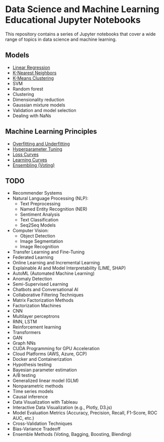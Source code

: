 # Data Science and Machine Learning Educational Jupyter Notebooks

This repository contains a series of Jupyter notebooks that cover a wide range of topics in data science and machine learning.

## Models
- [Linear Regression](./models/linear_regression.ipynb)
- [K-Nearest Neighbors](./models/knn.ipynb)
- [K-Means Clustering](./models/k_means.ipynb)
- SVM
- Random forest
- Clustering
- Dimensionality reduction
- Gaussian mixture models
- Validation and model selection
- Dealing with NaNs

## Machine Learning Principles
- [Overfitting and Underfitting](./principles/properly_fitting.ipynb)
- [Hyperparameter Tuning](./principles/hyperparameter_tuning.ipynb)
- [Loss Curves](./principles/loss_curves.ipynb)
- [Learning Curves](./principles/learning_curves.ipynb)
- [Ensembling (Voting)](./principles/ensembling.ipynb)

## TODO
- Recommender Systems
- Natural Language Processing (NLP):
  - Text Preprocessing
  - Named Entity Recognition (NER)
  - Sentiment Analysis
  - Text Classification
  - Seq2Seq Models
- Computer Vision:
  - Object Detection
  - Image Segmentation
  - Image Recognition
- Transfer Learning and Fine-Tuning
- Federated Learning
- Online Learning and Incremental Learning
- Explainable AI and Model Interpretability (LIME, SHAP)
- AutoML (Automated Machine Learning)
- Anomaly Detection
- Semi-Supervised Learning
- Chatbots and Conversational AI
- Collaborative Filtering Techniques
- Matrix Factorization Methods
- Factorization Machines
- CNN
- Multilayer perceptrons
- RNN, LSTM
- Reinforcement learning
- Transformers
- GAN
- Graph NNs
- CUDA Programming for GPU Acceleration
- Cloud Platforms (AWS, Azure, GCP)
- Docker and Containerization
- Hypothesis testing
- Bayesian parameter estimation
- A/B testing
- Generalized linear model (GLM)
- Nonparametric methods
- Time series models
- Causal inference
- Data Visualization with Tableau
- Interactive Data Visualization (e.g., Plotly, D3.js)
- Model Evaluation Metrics (Accuracy, Precision, Recall, F1-Score, ROC AUC, etc.)
- Cross-Validation Techniques
- Bias-Variance Tradeoff
- Ensemble Methods (Voting, Bagging, Boosting, Blending)
